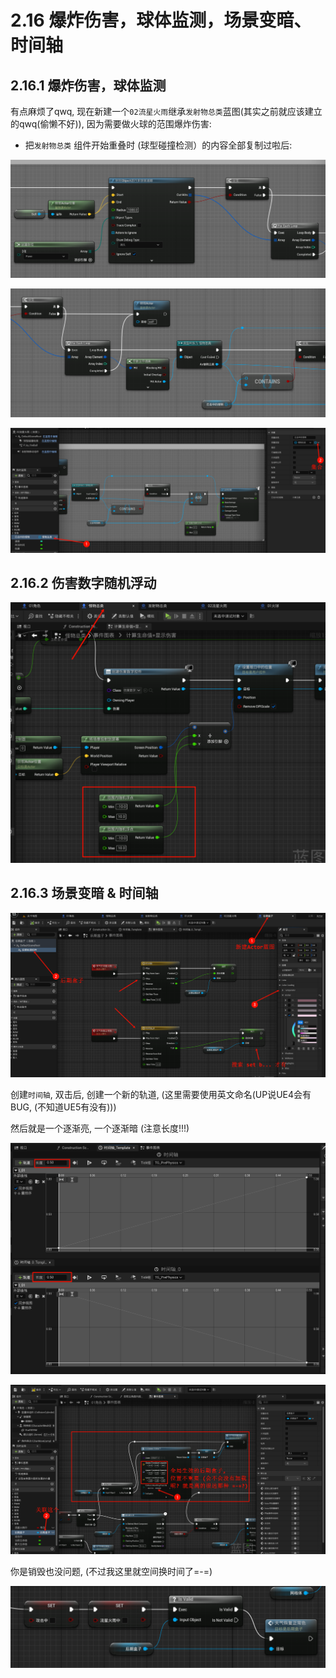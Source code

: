 # 2.16 爆炸伤害，球体监测，场景变暗、时间轴
## 2.16.1 爆炸伤害，球体监测
有点麻烦了qwq, 现在新建一个`02流星火雨`继承`发射物总类`蓝图(其实之前就应该建立的qwq(偷懒不好)), 因为需要做火球的范围爆炸伤害:

- 把`发射物总类` 组件开始重叠时 (球型碰撞检测）的内容全部复制过啦后:

![Clip_2024-06-12_00-23-35.png](./Clip_2024-06-12_00-23-35.png)

![Clip_2024-06-12_00-23-44.png](./Clip_2024-06-12_00-23-44.png)

![Clip_2024-06-12_00-24-18.png](./Clip_2024-06-12_00-24-18.png)

## 2.16.2 伤害数字随机浮动

![Clip_2024-06-12_00-24-46.png](./Clip_2024-06-12_00-24-46.png)

## 2.16.3 场景变暗 & 时间轴

![Clip_2024-06-12_18-44-45.png](./Clip_2024-06-12_18-44-45.png)

创建`时间轴`, 双击后, 创建一个新的轨道, (这里需要使用英文命名(UP说UE4会有BUG, (不知道UE5有没有)))

然后就是一个逐渐亮, 一个逐渐暗 (注意长度!!!)

![Clip_2024-06-12_18-45-09.png](./Clip_2024-06-12_18-45-09.png)

![Clip_2024-06-12_18-48-50.png](./Clip_2024-06-12_18-48-50.png)

你是销毁也没问题, (不过我这里就空间换时间了=-=)

![Clip_2024-06-12_18-49-03.png](./Clip_2024-06-12_18-49-03.png)
